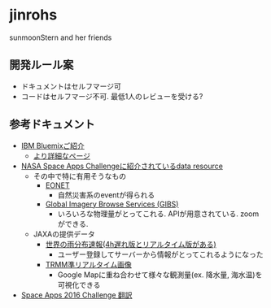 # jinrohs
sunmoonStern and her friends

## 開発ルール案
- ドキュメントはセルフマージ可
- コードはセルフマージ不可. 最低1人のレビューを受ける?

## 参考ドキュメント
- [IBM Bluemixご紹介](http://www.slideshare.net/YusukeMorizumi1/nasa-space-apps-challenge-input-day-bluemi)
  - [より詳細なページ](http://joohoun.jimdo.com/2016/04/06/space-apps-challenge-tokyo-2016%E5%90%91%E3%81%91ibm-bluemix%E6%83%85%E5%A0%B1%E3%81%BE%E3%81%A8%E3%82%81/)
- [NASA Space Apps Challengeに紹介されているdata resource](https://github.com/SpaceApps2016/Resources#earth-live)
  - その中で特に有用そうなもの
    - [EONET](http://eonet.sci.gsfc.nasa.gov/)
      - 自然災害系のeventが得られる
    - [Global Imagery Browse Services (GIBS)](https://earthdata.nasa.gov/about/science-system-description/eosdis-components/global-imagery-browse-services-gibs)
      - いろいろな物理量がとってこれる. APIが用意されている. zoomができる.
  - JAXAの提供データ
    - [世界の雨分布速報(4h遅れ版とリアルタイム版がある)](http://sharaku.eorc.jaxa.jp/GSMaP_NOW/index_j.htm)
      - ユーザー登録してサーバーから情報がとってこれるようになった
    - [TRMM準リアルタイム画像](http://sharaku.eorc.jaxa.jp/trmm/RT/index_j.html)
      - Google Mapに重ね合わせて様々な観測量(ex. 降水量, 海水温)を可視化できる
- [Space Apps 2016 Challenge 翻訳](https://hackpad.com/Space-Apps-2016-Challenge--r2tw9eeWdTX)
